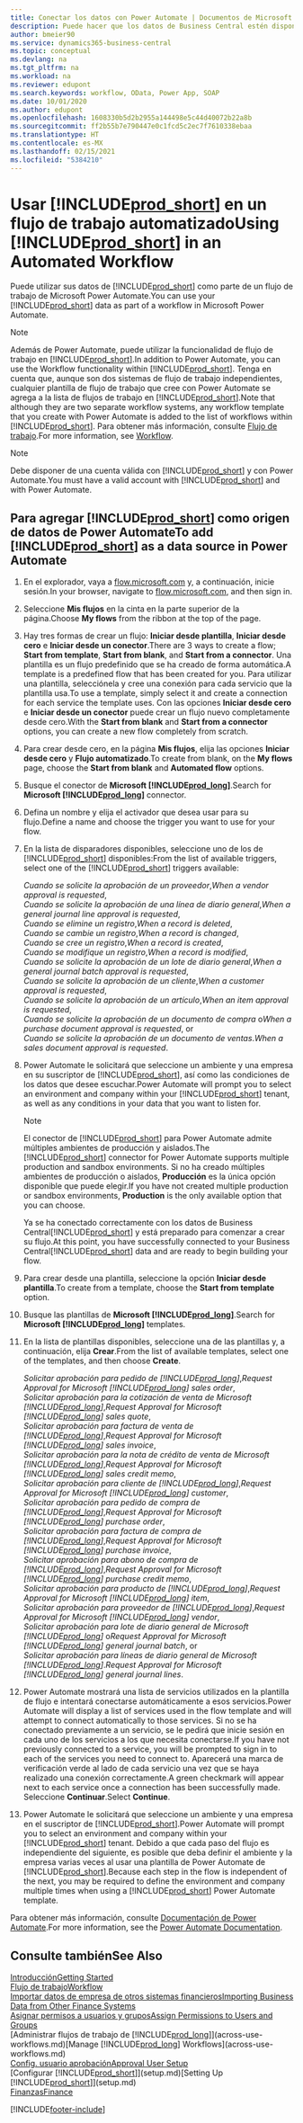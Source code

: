 ```yaml
---
title: Conectar los datos con Power Automate | Documentos de Microsoft
description: Puede hacer que los datos de Business Central estén disponibles como un origen de datos y especificar una URL de OData de sus servicios web para generar un flujo de trabajo automatizado.
author: bmeier90
ms.service: dynamics365-business-central
ms.topic: conceptual
ms.devlang: na
ms.tgt_pltfrm: na
ms.workload: na
ms.reviewer: edupont
ms.search.keywords: workflow, OData, Power App, SOAP
ms.date: 10/01/2020
ms.author: edupont
ms.openlocfilehash: 1608330b5d2b2955a144498e5c44d40072b22a8b
ms.sourcegitcommit: ff2b55b7e790447e0c1fcd5c2ec7f7610338ebaa
ms.translationtype: HT
ms.contentlocale: es-MX
ms.lasthandoff: 02/15/2021
ms.locfileid: "5384210"
---
```

# <a name="using-prod_short-in-an-automated-workflow"></a><span data-ttu-id="06a01-103">Usar [!INCLUDE[prod_short](includes/prod_short.md)] en un flujo de trabajo automatizado</span><span class="sxs-lookup"><span data-stu-id="06a01-103">Using [!INCLUDE[prod_short](includes/prod_short.md)] in an Automated Workflow</span></span>

<span data-ttu-id="06a01-104">Puede utilizar sus datos de [!INCLUDE[prod_short](includes/prod_short.md)] como parte de un flujo de trabajo de Microsoft Power Automate.</span><span class="sxs-lookup"><span data-stu-id="06a01-104">You can use your [!INCLUDE[prod_short](includes/prod_short.md)] data as part of a workflow in Microsoft Power Automate.</span></span>

> [!NOTE]
> <span data-ttu-id="06a01-105">Además de Power Automate, puede utilizar la funcionalidad de flujo de trabajo en [!INCLUDE[prod_short](includes/prod_short.md)].</span><span class="sxs-lookup"><span data-stu-id="06a01-105">In addition to Power Automate, you can use the Workflow functionality within [!INCLUDE[prod_short](includes/prod_short.md)].</span></span> <span data-ttu-id="06a01-106">Tenga en cuenta que, aunque son dos sistemas de flujo de trabajo independientes, cualquier plantilla de flujo de trabajo que cree con Power Automate se agrega a la lista de flujos de trabajo en [!INCLUDE[prod_short](includes/prod_short.md)].</span><span class="sxs-lookup"><span data-stu-id="06a01-106">Note that although they are two separate workflow systems, any workflow template that you create with Power Automate is added to the list of workflows  within [!INCLUDE[prod_short](includes/prod_short.md)].</span></span> <span data-ttu-id="06a01-107">Para obtener más información, consulte [Flujo de trabajo](across-workflow.md).</span><span class="sxs-lookup"><span data-stu-id="06a01-107">For more information, see [Workflow](across-workflow.md).</span></span>  

> [!NOTE]  
> <span data-ttu-id="06a01-108">Debe disponer de una cuenta válida con [!INCLUDE[prod_short](includes/prod_short.md)] y con Power Automate.</span><span class="sxs-lookup"><span data-stu-id="06a01-108">You must have a valid account with [!INCLUDE[prod_short](includes/prod_short.md)] and with Power Automate.</span></span>  

## <a name="to-add-prod_short-as-a-data-source-in-power-automate"></a><span data-ttu-id="06a01-109">Para agregar [!INCLUDE[prod_short](includes/prod_short.md)] como origen de datos de Power Automate</span><span class="sxs-lookup"><span data-stu-id="06a01-109">To add [!INCLUDE[prod_short](includes/prod_short.md)] as a data source in Power Automate</span></span>

1. <span data-ttu-id="06a01-110">En el explorador, vaya a [flow.microsoft.com](https://flow.microsoft.com) y, a continuación, inicie sesión.</span><span class="sxs-lookup"><span data-stu-id="06a01-110">In your browser, navigate to [flow.microsoft.com](https://flow.microsoft.com), and then sign in.</span></span>
2. <span data-ttu-id="06a01-111">Seleccione **Mis flujos** en la cinta en la parte superior de la página.</span><span class="sxs-lookup"><span data-stu-id="06a01-111">Choose **My flows** from the ribbon at the top of the page.</span></span>
3. <span data-ttu-id="06a01-112">Hay tres formas de crear un flujo: **Iniciar desde plantilla**, **Iniciar desde cero** e **Iniciar desde un conector**.</span><span class="sxs-lookup"><span data-stu-id="06a01-112">There are 3 ways to create a flow; **Start from template**, **Start from blank**, and **Start from a connector**.</span></span> <span data-ttu-id="06a01-113">Una plantilla es un flujo predefinido que se ha creado de forma automática.</span><span class="sxs-lookup"><span data-stu-id="06a01-113">A template is a predefined flow that has been created for you.</span></span> <span data-ttu-id="06a01-114">Para utilizar una plantilla, selecciónela y cree una conexión para cada servicio que la plantilla usa.</span><span class="sxs-lookup"><span data-stu-id="06a01-114">To use a template, simply select it and create a connection for each service the template uses.</span></span> <span data-ttu-id="06a01-115">Con las opciones **Iniciar desde cero** e **Iniciar desde un conector** puede crear un flujo nuevo completamente desde cero.</span><span class="sxs-lookup"><span data-stu-id="06a01-115">With the **Start from blank** and **Start from a connector** options, you can create a new flow completely from scratch.</span></span>
4. <span data-ttu-id="06a01-116">Para crear desde cero, en la página **Mis flujos**, elija las opciones **Iniciar desde cero** y **Flujo automatizado**.</span><span class="sxs-lookup"><span data-stu-id="06a01-116">To create from blank, on the **My flows** page, choose the **Start from blank** and **Automated flow** options.</span></span>
5. <span data-ttu-id="06a01-117">Busque el conector de **Microsoft [!INCLUDE[prod_long](includes/prod_long.md)]**.</span><span class="sxs-lookup"><span data-stu-id="06a01-117">Search for **Microsoft [!INCLUDE[prod_long](includes/prod_long.md)]** connector.</span></span>
6. <span data-ttu-id="06a01-118">Defina un nombre y elija el activador que desea usar para su flujo.</span><span class="sxs-lookup"><span data-stu-id="06a01-118">Define a name and choose the trigger you want to use for your flow.</span></span>
7. <span data-ttu-id="06a01-119">En la lista de disparadores disponibles, seleccione uno de los de [!INCLUDE[prod_short](includes/prod_short.md)] disponibles:</span><span class="sxs-lookup"><span data-stu-id="06a01-119">From the list of available triggers, select one of the [!INCLUDE[prod_short](includes/prod_short.md)] triggers available:</span></span>  

    <span data-ttu-id="06a01-120">*Cuando se solicite la aprobación de un proveedor*,</span><span class="sxs-lookup"><span data-stu-id="06a01-120">*When a vendor approval is requested*,</span></span>  
    <span data-ttu-id="06a01-121">*Cuando se solicite la aprobación de una línea de diario general*,</span><span class="sxs-lookup"><span data-stu-id="06a01-121">*When a general journal line approval is requested*,</span></span>  
    <span data-ttu-id="06a01-122">*Cuando se elimine un registro*,</span><span class="sxs-lookup"><span data-stu-id="06a01-122">*When a record is deleted*,</span></span>  
    <span data-ttu-id="06a01-123">*Cuando se cambie un registro*,</span><span class="sxs-lookup"><span data-stu-id="06a01-123">*When a record is changed*,</span></span>  
    <span data-ttu-id="06a01-124">*Cuando se cree un registro*,</span><span class="sxs-lookup"><span data-stu-id="06a01-124">*When a record is created*,</span></span>  
    <span data-ttu-id="06a01-125">*Cuando se modifique un registro*,</span><span class="sxs-lookup"><span data-stu-id="06a01-125">*When a record is modified*,</span></span>  
    <span data-ttu-id="06a01-126">*Cuando se solicite la aprobación de un lote de diario general*,</span><span class="sxs-lookup"><span data-stu-id="06a01-126">*When a general journal batch approval is requested*,</span></span>  
    <span data-ttu-id="06a01-127">*Cuando se solicite la aprobación de un cliente*,</span><span class="sxs-lookup"><span data-stu-id="06a01-127">*When a customer approval is requested*,</span></span>  
    <span data-ttu-id="06a01-128">*Cuando se solicite la aprobación de un artículo*,</span><span class="sxs-lookup"><span data-stu-id="06a01-128">*When an item approval is requested*,</span></span>  
    <span data-ttu-id="06a01-129">*Cuando se solicite la aprobación de un documento de compra* o</span><span class="sxs-lookup"><span data-stu-id="06a01-129">*When a purchase document approval is requested*, or</span></span>  
    <span data-ttu-id="06a01-130">*Cuando se solicite la aprobación de un documento de ventas*.</span><span class="sxs-lookup"><span data-stu-id="06a01-130">*When a sales document approval is requested*.</span></span>

8. <span data-ttu-id="06a01-131">Power Automate le solicitará que seleccione un ambiente y una empresa en su suscriptor de [!INCLUDE[prod_short](includes/prod_short.md)], así como las condiciones de los datos que desee escuchar.</span><span class="sxs-lookup"><span data-stu-id="06a01-131">Power Automate will prompt you to select an environment and company within your [!INCLUDE[prod_short](includes/prod_short.md)] tenant, as well as any conditions in your data that you want to listen for.</span></span>

    > [!NOTE]
    > <span data-ttu-id="06a01-132">El conector de [!INCLUDE[prod_short](includes/prod_short.md)] para Power Automate admite múltiples ambientes de producción y aislados.</span><span class="sxs-lookup"><span data-stu-id="06a01-132">The [!INCLUDE[prod_short](includes/prod_short.md)] connector for Power Automate supports multiple production and sandbox environments.</span></span> <span data-ttu-id="06a01-133">Si no ha creado múltiples ambientes de producción o aislados, **Producción** es la única opción disponible que puede elegir.</span><span class="sxs-lookup"><span data-stu-id="06a01-133">If you have not created multiple production or sandbox environments, **Production** is the only available option that you can choose.</span></span>  

    <span data-ttu-id="06a01-134">Ya se ha conectado correctamente con los datos de Business Central[!INCLUDE[prod_short](includes/prod_short.md)] y está preparado para comenzar a crear su flujo.</span><span class="sxs-lookup"><span data-stu-id="06a01-134">At this point, you have successfully connected to your Business Central[!INCLUDE[prod_short](includes/prod_short.md)] data and are ready to begin building your flow.</span></span>

9. <span data-ttu-id="06a01-135">Para crear desde una plantilla, seleccione la opción **Iniciar desde plantilla**.</span><span class="sxs-lookup"><span data-stu-id="06a01-135">To create from a template, choose the **Start from template** option.</span></span>
10. <span data-ttu-id="06a01-136">Busque las plantillas de **Microsoft [!INCLUDE[prod_long](includes/prod_long.md)]**.</span><span class="sxs-lookup"><span data-stu-id="06a01-136">Search for **Microsoft [!INCLUDE[prod_long](includes/prod_long.md)]** templates.</span></span>
11. <span data-ttu-id="06a01-137">En la lista de plantillas disponibles, seleccione una de las plantillas y, a continuación, elija **Crear**.</span><span class="sxs-lookup"><span data-stu-id="06a01-137">From the list of available templates, select one of the templates, and then choose **Create**.</span></span>  

    <span data-ttu-id="06a01-138">*Solicitar aprobación para pedido de [!INCLUDE[prod_long](includes/prod_long.md)]*,</span><span class="sxs-lookup"><span data-stu-id="06a01-138">*Request Approval for Microsoft [!INCLUDE[prod_long](includes/prod_long.md)] sales order*,</span></span>  
    <span data-ttu-id="06a01-139">*Solicitar aprobación para la cotización de venta de Microsoft [!INCLUDE[prod_long](includes/prod_long.md)]*,</span><span class="sxs-lookup"><span data-stu-id="06a01-139">*Request Approval for Microsoft [!INCLUDE[prod_long](includes/prod_long.md)] sales quote*,</span></span>  
    <span data-ttu-id="06a01-140">*Solicitar aprobación para factura de venta de [!INCLUDE[prod_long](includes/prod_long.md)]*,</span><span class="sxs-lookup"><span data-stu-id="06a01-140">*Request Approval for Microsoft [!INCLUDE[prod_long](includes/prod_long.md)] sales invoice*,</span></span>  
    <span data-ttu-id="06a01-141">*Solicitar aprobación para la nota de crédito de venta de Microsoft [!INCLUDE[prod_long](includes/prod_long.md)]*,</span><span class="sxs-lookup"><span data-stu-id="06a01-141">*Request Approval for Microsoft [!INCLUDE[prod_long](includes/prod_long.md)] sales credit memo*,</span></span>  
    <span data-ttu-id="06a01-142">*Solicitar aprobación para cliente de [!INCLUDE[prod_long](includes/prod_long.md)]*,</span><span class="sxs-lookup"><span data-stu-id="06a01-142">*Request Approval for Microsoft [!INCLUDE[prod_long](includes/prod_long.md)] customer*,</span></span>  
    <span data-ttu-id="06a01-143">*Solicitar aprobación para pedido de compra de [!INCLUDE[prod_long](includes/prod_long.md)]*,</span><span class="sxs-lookup"><span data-stu-id="06a01-143">*Request Approval for Microsoft [!INCLUDE[prod_long](includes/prod_long.md)] purchase order*,</span></span>  
    <span data-ttu-id="06a01-144">*Solicitar aprobación para factura de compra de [!INCLUDE[prod_long](includes/prod_long.md)]*,</span><span class="sxs-lookup"><span data-stu-id="06a01-144">*Request Approval for Microsoft [!INCLUDE[prod_long](includes/prod_long.md)] purchase invoice*,</span></span>  
    <span data-ttu-id="06a01-145">*Solicitar aprobación para abono de compra de [!INCLUDE[prod_long](includes/prod_long.md)]*,</span><span class="sxs-lookup"><span data-stu-id="06a01-145">*Request Approval for Microsoft [!INCLUDE[prod_long](includes/prod_long.md)] purchase credit memo*,</span></span>  
    <span data-ttu-id="06a01-146">*Solicitar aprobación para producto de [!INCLUDE[prod_long](includes/prod_long.md)]*,</span><span class="sxs-lookup"><span data-stu-id="06a01-146">*Request Approval for Microsoft [!INCLUDE[prod_long](includes/prod_long.md)] item*,</span></span>  
    <span data-ttu-id="06a01-147">*Solicitar aprobación para proveedor de [!INCLUDE[prod_long](includes/prod_long.md)]*,</span><span class="sxs-lookup"><span data-stu-id="06a01-147">*Request Approval for Microsoft [!INCLUDE[prod_long](includes/prod_long.md)] vendor*,</span></span>  
    <span data-ttu-id="06a01-148">*Solicitar aprobación para lote de diario general de Microsoft [!INCLUDE[prod_long](includes/prod_long.md)]* o</span><span class="sxs-lookup"><span data-stu-id="06a01-148">*Request Approval for Microsoft [!INCLUDE[prod_long](includes/prod_long.md)] general journal batch*, or</span></span>    
    <span data-ttu-id="06a01-149">*Solicitar aprobación para líneas de diario general de Microsoft [!INCLUDE[prod_long](includes/prod_long.md)]*.</span><span class="sxs-lookup"><span data-stu-id="06a01-149">*Request Approval for Microsoft [!INCLUDE[prod_long](includes/prod_long.md)] general journal lines*.</span></span>  
12. <span data-ttu-id="06a01-150">Power Automate mostrará una lista de servicios utilizados en la plantilla de flujo e intentará conectarse automáticamente a esos servicios.</span><span class="sxs-lookup"><span data-stu-id="06a01-150">Power Automate will display a list of services used in the flow template and will attempt to connect automatically to those services.</span></span> <span data-ttu-id="06a01-151">Si no se ha conectado previamente a un servicio, se le pedirá que inicie sesión en cada uno de los servicios a los que necesita conectarse.</span><span class="sxs-lookup"><span data-stu-id="06a01-151">If you have not previously connected to a service, you will be prompted to sign in to each of the services you need to connect to.</span></span> <span data-ttu-id="06a01-152">Aparecerá una marca de verificación verde al lado de cada servicio una vez que se haya realizado una conexión correctamente.</span><span class="sxs-lookup"><span data-stu-id="06a01-152">A green checkmark will appear next to each service once a connection has been successfully made.</span></span> <span data-ttu-id="06a01-153">Seleccione **Continuar**.</span><span class="sxs-lookup"><span data-stu-id="06a01-153">Select **Continue**.</span></span>
13. <span data-ttu-id="06a01-154">Power Automate le solicitará que seleccione un ambiente y una empresa en el suscriptor de [!INCLUDE[prod_short](includes/prod_short.md)].</span><span class="sxs-lookup"><span data-stu-id="06a01-154">Power Automate will prompt you to select an environment and company within your [!INCLUDE[prod_short](includes/prod_short.md)] tenant.</span></span> <span data-ttu-id="06a01-155">Debido a que cada paso del flujo es independiente del siguiente, es posible que deba definir el ambiente y la empresa varias veces al usar una plantilla de Power Automate de [!INCLUDE[prod_short](includes/prod_short.md)].</span><span class="sxs-lookup"><span data-stu-id="06a01-155">Because each step in the flow is independent of the next, you may be required to define the environment and company multiple times when using a [!INCLUDE[prod_short](includes/prod_short.md)] Power Automate template.</span></span>

<span data-ttu-id="06a01-156">Para obtener más información, consulte [Documentación de Power Automate](/power-automate/getting-started).</span><span class="sxs-lookup"><span data-stu-id="06a01-156">For more information, see the [Power Automate Documentation](/power-automate/getting-started).</span></span>

## <a name="see-also"></a><span data-ttu-id="06a01-157">Consulte también</span><span class="sxs-lookup"><span data-stu-id="06a01-157">See Also</span></span>

[<span data-ttu-id="06a01-158">Introducción</span><span class="sxs-lookup"><span data-stu-id="06a01-158">Getting Started</span></span>](product-get-started.md)  
[<span data-ttu-id="06a01-159">Flujo de trabajo</span><span class="sxs-lookup"><span data-stu-id="06a01-159">Workflow</span></span>](across-workflow.md)  
[<span data-ttu-id="06a01-160">Importar datos de empresa de otros sistemas financieros</span><span class="sxs-lookup"><span data-stu-id="06a01-160">Importing Business Data from Other Finance Systems</span></span>](across-import-data-configuration-packages.md)  
[<span data-ttu-id="06a01-161">Asignar permisos a usuarios y grupos</span><span class="sxs-lookup"><span data-stu-id="06a01-161">Assign Permissions to Users and Groups</span></span>](ui-define-granular-permissions.md)  
<span data-ttu-id="06a01-162">[Administrar flujos de trabajo de [!INCLUDE[prod_long](includes/prod_long.md)]](across-use-workflows.md)</span><span class="sxs-lookup"><span data-stu-id="06a01-162">[Manage [!INCLUDE[prod_long](includes/prod_long.md)] Workflows](across-use-workflows.md)</span></span>  
[<span data-ttu-id="06a01-163">Config. usuario aprobación</span><span class="sxs-lookup"><span data-stu-id="06a01-163">Approval User Setup</span></span>](across-how-to-set-up-approval-users.md)  
<span data-ttu-id="06a01-164">[Configurar [!INCLUDE[prod_short](includes/prod_short.md)]](setup.md)</span><span class="sxs-lookup"><span data-stu-id="06a01-164">[Setting Up [!INCLUDE[prod_short](includes/prod_short.md)]](setup.md)</span></span>  
[<span data-ttu-id="06a01-165">Finanzas</span><span class="sxs-lookup"><span data-stu-id="06a01-165">Finance</span></span>](finance.md)  


[!INCLUDE[footer-include](includes/footer-banner.md)]